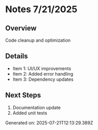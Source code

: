 # Notes 7/21/2025

## Overview
Code cleanup and optimization

## Details
- Item 1: UI/UX improvements
- Item 2: Added error handling
- Item 3: Dependency updates

## Next Steps
1. Documentation update
2. Added unit tests

Generated on: 2025-07-21T12:13:29.389Z
